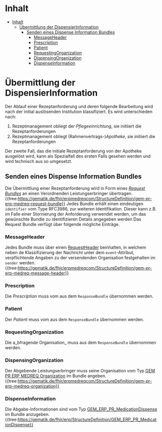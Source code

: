 # Inhalt

- [Inhalt](#inhalt)
  - [Übermittlung der DispensierInformation](#Übermittlung-der-DispensierInformation)
    - [Senden eines Dispense Information Bundles](#Senden-eines-Dispense-Information-Bundles)
      - [MessageHeader](#MessageHeader)
      - [Prescription](#Prescription)
      - [Patient](Patient)
      - [RequestingOrganization](#RequestingOrganization)
      - [DispensingOrganization](#DispensingOrganization)
      - [DispenseInformation](#DispenseInformation)

# Übermittlung der DispensierInformation

Der Ablauf einer Rezeptanforderung und deren folgende Bearbeitung wird nach der initial auslösenden Institution klassifiziert. Es wird unterschieden nach:

1. Rezeptmanagement obliegt der _Pflegeeinrichtung_, sie initiiert die Rezeptanforderungen
2. Rezeptmanagement obliegt (Rahmenvertrags-)_Apotheke_, sie initiiert die Rezeptanforderungen

Der zweite Fall, das die initiale Rezeptanforderung von der Apotheke ausgelöst wird, kann als Spezialfall des ersten Falls gesehen werden und wird technisch aus so umgesetzt.

## Senden eines Dispense Information Bundles

Die Übermittlung einer Rezeptanforderung wird in Form eines  _[Request Bundles](https://simplifier.net/erezept-medicationrequest-communication/gem_pr_erp_medreq_requestbundle)_  an einen Verordnenden Leistungserbringer übertragen.
{{tree:https://gematik.de/fhir/erpmedreqcom/StructureDefinition/gem-pr-erp-medreq-request-bundle}}
Jedes Bundle erhält einen eindeutigen `identifier`  vom Type RFC3986, zur weiteren Identifikation. Dieser kann z.B. im Falle einer Stornierung der Anforderung verwendet werden, um das gewünschte Bundle zu identifizieren Details angegeben werden
Das Request Bundle verfügt über folgende mögliche Einträge.

### MessageHeader

Jedes Bundle muss über einen [RequestHeader](https://simplifier.net/erezept-medicationrequest-communication/gem_pr_erp_medreq_messageheader) beinhalten, in welchem neben de Klassifizierung der Nachricht unter dem `event`-Attribut, verpflichtende Angaben zu der versendenden Organisation festgehalten im `sender` werden.
{{tree:https://gematik.de/fhir/erpmedreqcom/StructureDefinition/gem-pr-erp-medreq-message-header}}

### Prescription

Die _Prescription_ muss vom aus dem `ResponseBundle` übernommen werden.

### Patient

Der _Patient_ muss vom aus dem `ResponseBundle` übernommen werden.

### RequestingOrganization

Die a_bfragende Organisation_ muss aus dem `ResponseBundle` übernommen werden.

### DispensingOrganization

Der Abgebende Leistungserbringer muss seine Organisation vom Typ [GEM PR ERP MEDREQ Organization](https://simplifier.net/erezept-medicationrequest-communication/gem_pr_erp_medreq_organization) im Bundle angeben.
{{tree:https://gematik.de/fhir/erpmedreqcom/StructureDefinition/gem-pr-erp-medreq-organization}}

### DispenseInformation

Die Abgabe-Informationen sind vom Typ [GEM_ERP_PR_MedicationDispense](https://simplifier.net/packages/de.gematik.erezept-workflow.r4/1.2.0/files/721016) im Bundle anzugeben.
{{tree:https://gematik.de/fhir/erp/StructureDefinition/GEM_ERP_PR_MedicationDispense}}
